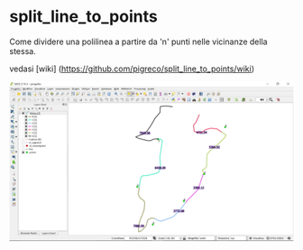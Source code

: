 # split_line_to_points
Come dividere una polilinea a partire da 'n' punti nelle vicinanze della stessa.

vedasi [wiki] (https://github.com/pigreco/split_line_to_points/wiki)

<img src="https://github.com/pigreco/split_line_to_points/blob/master/Immagine%205.jpg">
